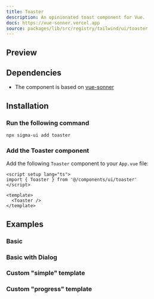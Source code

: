 ```yaml
---
title: Toaster
description: An opinionated toast component for Vue.
docs: https://vue-sonner.vercel.app
source: packages/lib/src/registry/tailwind/ui/toaster
---
```


## Preview

<ComponentPreview name="ToasterCustomProgress" />

## Dependencies

- The component is based on [vue-sonner](https://vue-sonner.vercel.app/)

## Installation

<Steps>

### Run the following command

```bash
npx sigma-ui add toaster
```

### Add the Toaster component

Add the following `Toaster` component to your `App.vue` file:

```vue title="App.vue" {2,6}
<script setup lang="ts">
import { Toaster } from '@/components/ui/toaster'
</script>

<template>
  <Toaster />
</template>
```

</Steps>

## Examples

### Basic

<ComponentPreview name="Toaster" />

### Basic with Dialog

<ComponentPreview name="ToasterWithDialog" />

### Custom "simple" template 

<ComponentPreview name="ToasterCustomSimple" />

### Custom "progress" template 

<ComponentPreview name="ToasterCustomProgress" />

